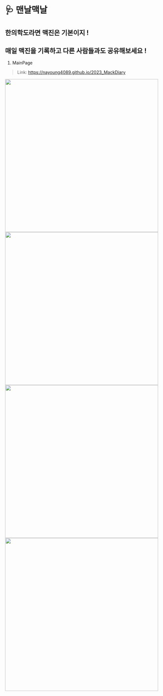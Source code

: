 # 🩺 맨날맥날
## 한의학도라면 맥진은 기본이지 ! 
## 매일 맥진을 기록하고 다른 사람들과도 공유해보세요 !

1. MainPage
> Link: https://nayoung4089.github.io/2023_MackDiary
<img src="https://user-images.githubusercontent.com/76803855/225861169-a884a685-8e08-4e9b-b4b8-24385b1ed4f0.jpg" width="500">
<img src="https://user-images.githubusercontent.com/76803855/225861184-b19eaf7d-aa9c-4b30-8471-bccfe364516d.jpg" width="500">
<img src="https://user-images.githubusercontent.com/76803855/225861202-2a15b3a4-6a83-41b4-acc1-de6274bd9588.jpg" width="500">
<img src="https://user-images.githubusercontent.com/76803855/225861212-e65d013e-cc30-40be-8677-6beeb91b874b.jpg" width="500">

